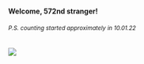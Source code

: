 #### Welcome, 572nd stranger!

###### <sup>P.S. counting started approximately in 10.01.22</sup>

<img src="https://kraftwerk28.pp.ua/vcnt.png"></img>
